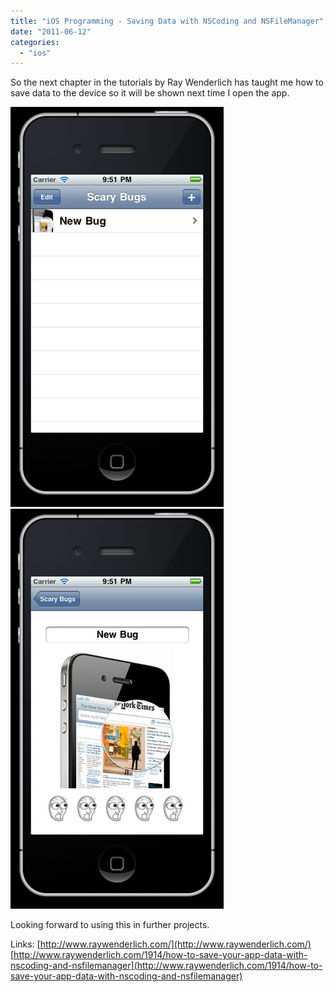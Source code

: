 ```yaml
---
title: "iOS Programming - Saving Data with NSCoding and NSFileManager"
date: "2011-06-12"
categories: 
  - "ios"
---
```


So the next chapter in the tutorials by Ray Wenderlich has taught me how to save data to the device so it will be shown next time I open the app.

![](images/5826078066_7956c98c9d_z.jpg "Scary Bugs - Saved Table View")![](images/5826077788_042a58499f_z.jpg "Scary Bugs - Saved Detail View")

Looking forward to using this in further projects.

Links: [http://www.raywenderlich.com/](http://www.raywenderlich.com/) [http://www.raywenderlich.com/1914/how-to-save-your-app-data-with-nscoding-and-nsfilemanager](http://www.raywenderlich.com/1914/how-to-save-your-app-data-with-nscoding-and-nsfilemanager)
